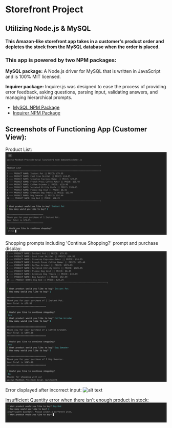# Storefront Project

## Utilizing Node.js & MySQL

#### This Amazon-like storefront app takes in a customer's product order and depletes the stock from the MySQL database when the order is placed.

### This app is powered by two NPM packages:
**MySQL package:** A Node.js driver for MySQL that is written in JavaScript and is 100% MIT licensed.

**Inquirer package:** Inquirer.js was designed to ease the process of providing error feedback, asking questions, parsing input, validating answers, and managing hierarchical prompts.

   * [MySQL NPM Package](https://www.npmjs.com/package/mysql)
   * [Inquirer NPM Package](https://www.npmjs.com/package/inquirer)


## Screenshots of Functioning App (Customer View):

Product List:
![alt text](https://github.com/lulu-gibbons/node-mysql/blob/master/images/Product%20List.png "Storefront Project - Product List")

Shopping prompts including 'Continue Shopping?' prompt and purchase display:
![alt text](https://github.com/lulu-gibbons/node-mysql/blob/master/images/Continue%20Shopping%20Feature.png "Storefront Project - customer shopping prompts and purchase display")

Error displayed after incorrect input:
![alt text](https://github.com/lulu-gibbons/node-mysql/blob/master/images/incorrect%20input.pngg "Storefront Project - error displayed after incorrect input")

Insufficient Quantity error when there isn't enough product in stock:
![alt text](https://github.com/lulu-gibbons/node-mysql/blob/master/images/insufficiant%20quantity.png "Storefront Project - Error displayed when there is no stock or not enough stock")
